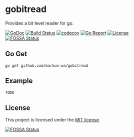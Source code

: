 # gobitread

Provides a bit level reader for go.

[![GoDoc](https://godoc.org/github.com/markus-wa/gobitread?status.svg)](https://godoc.org/github.com/markus-wa/gobitread)
[![Build Status](https://travis-ci.org/markus-wa/gobitread.svg?branch=master)](https://travis-ci.org/markus-wa/gobitread)
[![codecov](https://codecov.io/gh/markus-wa/gobitread/branch/master/graph/badge.svg)](https://codecov.io/gh/markus-wa/gobitread)
[![Go Report](https://goreportcard.com/badge/github.com/markus-wa/gobitread)](https://goreportcard.com/report/github.com/markus-wa/gobitread)
[![License](https://img.shields.io/badge/license-MIT-blue.svg?style=flat)](LICENSE.md)
[![FOSSA Status](https://app.fossa.io/api/projects/git%2Bgithub.com%2Fmarkus-wa%2Fgobitread.svg?type=shield)](https://app.fossa.io/projects/git%2Bgithub.com%2Fmarkus-wa%2Fgobitread?ref=badge_shield)

## Go Get

	go get github.com/markus-wa/gobitread

## Example

	TODO


## License

This project is licensed under the [MIT license](LICENSE.md).

[![FOSSA Status](https://app.fossa.io/api/projects/git%2Bgithub.com%2Fmarkus-wa%2Fgobitread.svg?type=large)](https://app.fossa.io/projects/git%2Bgithub.com%2Fmarkus-wa%2Fgobitread?ref=badge_large)
